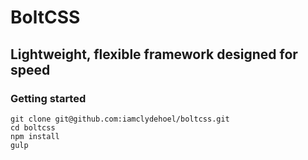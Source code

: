 # BoltCSS
## Lightweight, flexible framework designed for speed

### Getting started

```
git clone git@github.com:iamclydehoel/boltcss.git
cd boltcss
npm install
gulp
```
